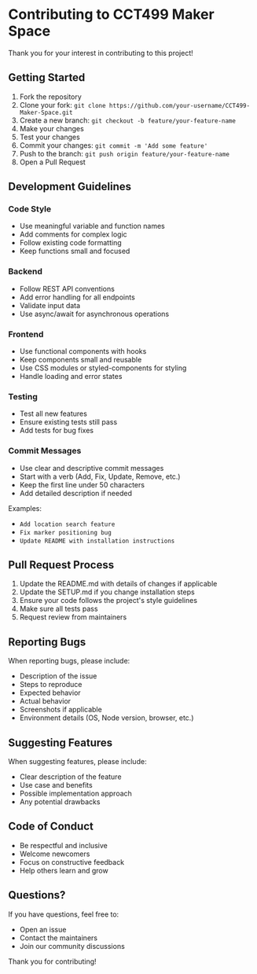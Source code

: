 # Contributing to CCT499 Maker Space

Thank you for your interest in contributing to this project!

## Getting Started

1. Fork the repository
2. Clone your fork: `git clone https://github.com/your-username/CCT499-Maker-Space.git`
3. Create a new branch: `git checkout -b feature/your-feature-name`
4. Make your changes
5. Test your changes
6. Commit your changes: `git commit -m 'Add some feature'`
7. Push to the branch: `git push origin feature/your-feature-name`
8. Open a Pull Request

## Development Guidelines

### Code Style

- Use meaningful variable and function names
- Add comments for complex logic
- Follow existing code formatting
- Keep functions small and focused

### Backend

- Follow REST API conventions
- Add error handling for all endpoints
- Validate input data
- Use async/await for asynchronous operations

### Frontend

- Use functional components with hooks
- Keep components small and reusable
- Use CSS modules or styled-components for styling
- Handle loading and error states

### Testing

- Test all new features
- Ensure existing tests still pass
- Add tests for bug fixes

### Commit Messages

- Use clear and descriptive commit messages
- Start with a verb (Add, Fix, Update, Remove, etc.)
- Keep the first line under 50 characters
- Add detailed description if needed

Examples:
- `Add location search feature`
- `Fix marker positioning bug`
- `Update README with installation instructions`

## Pull Request Process

1. Update the README.md with details of changes if applicable
2. Update the SETUP.md if you change installation steps
3. Ensure your code follows the project's style guidelines
4. Make sure all tests pass
5. Request review from maintainers

## Reporting Bugs

When reporting bugs, please include:

- Description of the issue
- Steps to reproduce
- Expected behavior
- Actual behavior
- Screenshots if applicable
- Environment details (OS, Node version, browser, etc.)

## Suggesting Features

When suggesting features, please include:

- Clear description of the feature
- Use case and benefits
- Possible implementation approach
- Any potential drawbacks

## Code of Conduct

- Be respectful and inclusive
- Welcome newcomers
- Focus on constructive feedback
- Help others learn and grow

## Questions?

If you have questions, feel free to:
- Open an issue
- Contact the maintainers
- Join our community discussions

Thank you for contributing!
